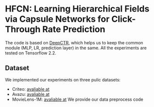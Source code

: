 # HFCN: Learning Hierarchical Fields via Capsule Networks for Click-Through Rate Prediction
The code is based on [DeepCTR](https://github.com/shenweichen/DeepCTR), which helps us to keep the common module (MLP, LR, prediction layer) in the same. All the experiments are tested on Tensorflow 2.2.
## Dataset
We implemented our experiments on three pulic datasets:
* Criteo: [avaliable at]()
* Avazu: [avaliable at]()
* MovieLens-1M: [avaliable at]()
We provide our data preprocess code
